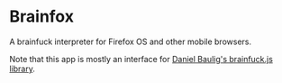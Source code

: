 Brainfox
========

A brainfuck interpreter for Firefox OS and other mobile browsers.

Note that this app is mostly an interface for [Daniel Baulig's brainfuck.js library](https://github.com/DanielBaulig/brainfuck.js).
